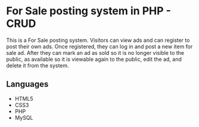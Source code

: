 # For Sale posting system in PHP - CRUD
This is a For Sale posting system. Visitors can view ads and can register to post their own ads. Once registered, they can log in and post a new item for sale ad. After they can mark an ad as sold so it is no longer visible to the public, as available so it is viewable again to the public, edit the ad, and delete it from the system.

## Languages 
* HTML5
* CSS3
* PHP
* MySQL